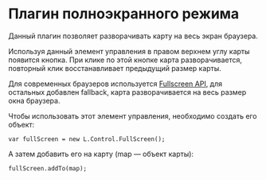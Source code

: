 Плагин полноэкранного режима
====================================

Данный плагин позволяет разворачивать карту на весь экран браузера. 

Используя данный элемент управления в правом верхнем углу карты появится кнопка. При клике по этой кнопке карта разворачивается, повторный клик восстанавливает предыдущий размер карты.

Для современных браузеров используется [Fullscreen API](http://www.w3.org/TR/fullscreen/), для остальных добавлен fallback, карта разворачивается на весь размер окна браузера.

Чтобы использовать этот элемент управления, необходимо создать его объект:

   `var fullScreen = new L.Control.FullScreen();`

А затем добавить его на карту (map — объект карты):

  `fullScreen.addTo(map);`
